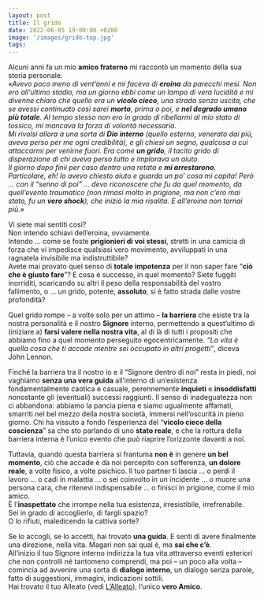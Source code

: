 ```yaml
---
layout: post
title: Il grido
date: 2022-06-05 19:00:00 +0200
image: '/images/grido-top.jpg'
tags:
---
```


Alcuni anni fa un mio **amico fraterno** mi raccontò un momento della sua storia
personale. <br/>
*«Avevo poco meno di vent’anni e mi facevo di **eroina** da parecchi mesi. Non ero all’ultimo stadio, ma un giorno ebbi come un lampo di vera lucidità e mi divenne chiaro che quello era un **vicolo cieco**, una strada senza uscita, che se avessi continuato così sarei **morto**, prima o poi, e **nel degrado umano più totale**. Al tempo stesso non ero in grado di ribellarmi al mio stato di tossico, mi mancava la forza di volontà necessaria.* <br/>
*Mi rivolsi allora a una sorta di **Dio interno** (quello esterno, venerato dai più, aveva perso per me ogni credibilità), e gli chiesi un segno, qualcosa a cui attaccarmi per venirne fuori. Era come **un grido**, il tacito grido di disperazione di chi aveva perso tutto e implorava un aiuto.* <br/>
*Il giorno dopo finii per caso dentro una retata e **mi arrestarono**.*<br/>
*Particolare, eh! Io avevo chiesto aiuto e guarda un po’ cosa mi capita! Però ... con il “senno di poi” ... devo riconoscere che fu da quel momento, da quell’evento traumatico (non rimasi molto in prigione, ma non c’ero mai stato, fu un **vero shock**), che iniziò la mia risalita. E all’eroina non tornai più.»*

Vi siete mai sentiti così? <br/>
Non intendo schiavi dell’eroina, ovviamente. <br/>
Intendo ... come se foste **prigionieri di voi stessi**, stretti in una camicia di forza che vi impedisce qualsiasi vero movimento, avviluppati in una ragnatela invisibile ma indistruttibile? <br/>
Avete mai provato quel senso di **totale impotenza** per il non saper fare “**ciò che è giusto fare**”? E cosa è successo, in quel momento? Siete fuggiti inorriditi, scaricando su altri il peso della responsabilità del vostro fallimento, o … un grido, potente, **assoluto**, si è fatto strada dalle vostre profondità?

Quel grido rompe – a volte solo per un attimo – **la barriera** che esiste tra la nostra personalità e il nostro **Signore** interno, permettendo a quest’ultimo di (iniziare a) **farsi valere nella nostra vita**, al di là di tutti i propositi che abbiamo fino a quel momento perseguito egocentricamente. *“La vita è quella cosa che ti accade mentre sei occupato in altri progetti”*, diceva John Lennon.

Finché la barriera tra il nostro io e il “Signore dentro di noi” resta in piedi, noi vaghiamo **senza una vera guida** all’interno di un’esistenza fondamentalmente caotica e casuale, perennemente **inquieti** e **insoddisfatti** nonostante gli (eventuali) successi raggiunti. Il senso di inadeguatezza non ci abbandona: abbiamo la pancia piena e siamo ugualmente affamati, smarriti nel bel mezzo della nostra società, immersi nell’oscurità in pieno giorno. Chi ha vissuto a fondo l’esperienza del “**vicolo cieco della coscienza**” sa che sto parlando di uno **stato reale**, e che la rottura della barriera interna è l’unico evento che può riaprire l’orizzonte davanti a noi.

Tuttavia, quando questa barriera si frantuma **non è** in genere **un bel momento**, ciò che accade è da noi percepito con sofferenza, **un dolore reale**, a volte fisico, a volte psichico. Il tuo partner ti lascia ... o perdi il lavoro ... o cadi in malattia ... o sei coinvolto in un incidente ... o muore una persona cara, che ritenevi indispensabile ... o finisci in prigione, come il mio amico. <br/>
È l’**inaspettato** che irrompe nella tua esistenza, irresistibile, irrefrenabile. <br/>
Sei in grado di accoglierlo, di fargli spazio? <br/>
O lo rifiuti, maledicendo la cattiva sorte?

Se lo accogli, se lo accetti, hai trovato **una guida**. E senti di avere finalmente una
direzione, nella vita. Magari non sai qual è, ma **sai che c’è**. <br/>
All’inizio il tuo Signore interno indirizza la tua vita attraverso eventi esteriori che non controlli né tantomeno comprendi, ma poi – un poco alla volta – comincia ad avvenire una sorta di **dialogo interno**, un dialogo senza parole, fatto di suggestioni, immagini, indicazioni sottili. <br/>
Hai trovato il tuo Alleato (vedi [L’Alleato](/2021/10/22/alleato)), l’unico **vero Amico**.